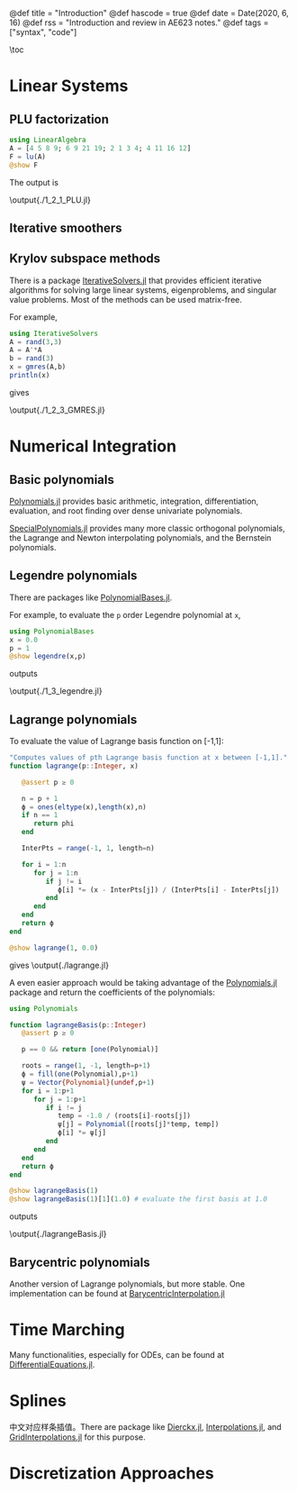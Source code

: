 @def title = "Introduction"
@def hascode = true
@def date = Date(2020, 6, 16)
@def rss = "Introduction and review in AE623 notes."
@def tags = ["syntax", "code"]

\toc

# Linear Systems

## PLU factorization

```julia:./1_2_1_PLU.jl
using LinearAlgebra
A = [4 5 8 9; 6 9 21 19; 2 1 3 4; 4 11 16 12]
F = lu(A)
@show F
```

The output is

\output{./1_2_1_PLU.jl}

## Iterative smoothers

## Krylov subspace methods

There is a package [IterativeSolvers.jl](https://juliamath.github.io/IterativeSolvers.jl/dev/) that provides efficient iterative algorithms for solving large linear systems, eigenproblems, and singular value problems.
Most of the methods can be used matrix-free.

For example,

```julia:./1_2_3_GMRES.jl
using IterativeSolvers
A = rand(3,3)
A = A'*A
b = rand(3)
x = gmres(A,b)
println(x)
```

gives

\output{./1_2_3_GMRES.jl}

# Numerical Integration

## Basic polynomials

[Polynomials.jl](https://github.com/JuliaMath/Polynomials.jl) provides basic arithmetic, integration, differentiation, evaluation, and root finding over dense univariate polynomials.

[SpecialPolynomials.jl](https://github.com/jverzani/SpecialPolynomials.jl) provides many more classic orthogonal polynomials, the Lagrange and Newton interpolating polynomials, and the Bernstein polynomials.

## Legendre polynomials

There are packages like [PolynomialBases.jl](https://github.com/ranocha/PolynomialBases.jl).

For example, to evaluate the `p` order Legendre polynomial at `x`,

```julia:./1_3_legendre.jl
using PolynomialBases
x = 0.0
p = 1
@show legendre(x,p)
```

outputs

\output{./1_3_legendre.jl}

## Lagrange polynomials

To evaluate the value of Lagrange basis function on [-1,1]:

```julia:./lagrange.jl
"Computes values of pth Lagrange basis function at x between [-1,1]."
function lagrange(p::Integer, x)

   @assert p ≥ 0

   n = p + 1
   ϕ = ones(eltype(x),length(x),n)
   if n == 1
      return phi
   end

   InterPts = range(-1, 1, length=n)

   for i = 1:n
      for j = 1:n
         if j != i
            ϕ[i] *= (x - InterPts[j]) / (InterPts[i] - InterPts[j])
         end
      end
   end
   return ϕ
end

@show lagrange(1, 0.0)
```

gives
\output{./lagrange.jl}


A even easier approach would be taking advantage of the [Polynomials.jl](https://github.com/JuliaMath/Polynomials.jl) package and return the coefficients of the polynomials:

```julia:./lagrangeBasis.jl
using Polynomials

function lagrangeBasis(p::Integer)
   @assert p ≥ 0

   p == 0 && return [one(Polynomial)]

   roots = range(1, -1, length=p+1)
   ϕ = fill(one(Polynomial),p+1)
   ψ = Vector{Polynomial}(undef,p+1)
   for i = 1:p+1
      for j = 1:p+1
         if i != j
            temp = -1.0 / (roots[i]-roots[j])
            ψ[j] = Polynomial([roots[j]*temp, temp])
            ϕ[i] *= ψ[j]
         end
      end
   end
   return ϕ
end

@show lagrangeBasis(1)
@show lagrangeBasis(1)[1](1.0) # evaluate the first basis at 1.0
```

outputs

\output{./lagrangeBasis.jl}


## Barycentric polynomials

Another version of Lagrange polynomials, but more stable.
One implementation can be found at [BarycentricInterpolation.jl](https://github.com/dawbarton/BarycentricInterpolation.jl)

# Time Marching

Many functionalities, especially for ODEs, can be found at [DifferentialEquations.jl](https://docs.sciml.ai/stable/).

# Splines

中文对应样条插值。There are package like [Dierckx.jl](https://github.com/kbarbary/Dierckx.jl), [Interpolations.jl](https://github.com/JuliaMath/Interpolations.jl), and [GridInterpolations.jl](https://github.com/sisl/GridInterpolations.jl) for this purpose.

# Discretization Approaches

